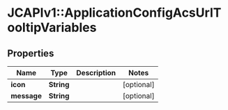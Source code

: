 # JCAPIv1::ApplicationConfigAcsUrlTooltipVariables

## Properties
Name | Type | Description | Notes
------------ | ------------- | ------------- | -------------
**icon** | **String** |  | [optional] 
**message** | **String** |  | [optional] 

